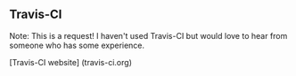 ## Travis-CI
Note: This is a request! I haven't used Travis-CI but would love to hear from someone who has some experience.

[Travis-CI website] (travis-ci.org)
